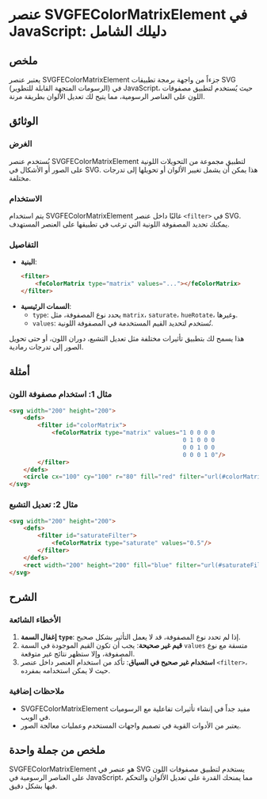 <!--
Meta Description: # عنصر SVGFEColorMatrixElement في JavaScript: دليلك الشامل ## ملخص يعتبر عنصر SVGFEColorMatrixElement جزءاً من واجهة برمجة تطبيقات SVG (الرسومات المتج...
Meta Keywords: filter, svg, عنصر, svgfecolormatrixelement, 200
-->

# عنصر SVGFEColorMatrixElement في JavaScript: دليلك الشامل

## ملخص
يعتبر عنصر SVGFEColorMatrixElement جزءاً من واجهة برمجة تطبيقات SVG (الرسومات المتجهة القابلة للتطوير) في JavaScript، حيث يُستخدم لتطبيق مصفوفات اللون على العناصر الرسومية، مما يتيح لك تعديل الألوان بطريقة مرنة.

## الوثائق
### الغرض
يُستخدم عنصر SVGFEColorMatrixElement لتطبيق مجموعة من التحويلات اللونية على الصور أو الأشكال في SVG. هذا يمكن أن يشمل تغيير الألوان أو تحويلها إلى تدرجات مختلفة.

### الاستخدام
يتم استخدام SVGFEColorMatrixElement غالبًا داخل عنصر `<filter>` في SVG. يمكنك تحديد المصفوفة اللونية التي ترغب في تطبيقها على العنصر المستهدف.

### التفاصيل
- **البنية**: 
   ```html
   <filter>
       <feColorMatrix type="matrix" values="..."></feColorMatrix>
   </filter>
   ```
- **السمات الرئيسية**:
  - `type`: يحدد نوع المصفوفة، مثل `matrix`، `saturate`، `hueRotate`، وغيرها.
  - `values`: تُستخدم لتحديد القيم المستخدمة في المصفوفة اللونية.
  
هذا يسمح لك بتطبيق تأثيرات مختلفة مثل تعديل التشبع، دوران اللون، أو حتى تحويل الصور إلى تدرجات رمادية.

## أمثلة
### مثال 1: استخدام مصفوفة اللون
```html
<svg width="200" height="200">
    <defs>
        <filter id="colorMatrix">
            <feColorMatrix type="matrix" values="1 0 0 0 0
                                                 0 1 0 0 0
                                                 0 0 1 0 0
                                                 0 0 0 1 0"/>
        </filter>
    </defs>
    <circle cx="100" cy="100" r="80" fill="red" filter="url(#colorMatrix)" />
</svg>
```

### مثال 2: تعديل التشبع
```html
<svg width="200" height="200">
    <defs>
        <filter id="saturateFilter">
            <feColorMatrix type="saturate" values="0.5"/>
        </filter>
    </defs>
    <rect width="200" height="200" fill="blue" filter="url(#saturateFilter)" />
</svg>
```

## الشرح
### الأخطاء الشائعة
1. **إغفال السمة `type`**: إذا لم تحدد نوع المصفوفة، قد لا يعمل التأثير بشكل صحيح.
2. **قيم غير صحيحة**: يجب أن تكون القيم الموجودة في السمة `values` متسقة مع نوع المصفوفة، وإلا ستظهر نتائج غير متوقعة.
3. **استخدام غير صحيح في السياق**: تأكد من استخدام العنصر داخل عنصر `<filter>`، حيث لا يمكن استخدامه بمفرده.

### ملاحظات إضافية
- SVGFEColorMatrixElement مفيد جداً في إنشاء تأثيرات تفاعلية مع الرسوميات في الويب.
- يعتبر من الأدوات القوية في تصميم واجهات المستخدم وعمليات معالجة الصور.

## ملخص من جملة واحدة
SVGFEColorMatrixElement هو عنصر في SVG يستخدم لتطبيق مصفوفات اللون على العناصر الرسومية في JavaScript، مما يمنحك القدرة على تعديل الألوان والتحكم فيها بشكل دقيق.